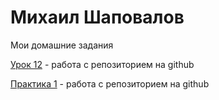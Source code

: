 

# Михаил Шаповалов
Мои домашние задания

[Урок 12](https://djfvjf1.github.io/lesson_12) - работа с репозиторием на github

[Практика 1](djfvjf1.github.io/project_2) - работа с репозиторием на github
